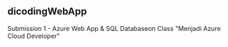 ## dicodingWebApp
Submission 1 - Azure Web App &amp; SQL Databaseon Class "Menjadi Azure Cloud Developer"
